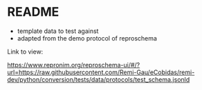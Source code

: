 # README

-   template data to test against
-   adapted from the demo protocol of reproschema

Link to view:

https://www.repronim.org/reproschema-ui/#/?url=https://raw.githubusercontent.com/Remi-Gau/eCobidas/remi-dev/python/conversion/tests/data/protocols/test_schema.jsonld
